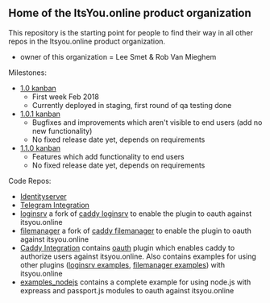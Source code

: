 ## Home of the ItsYou.online product organization

This repository is the starting point for people to find their way in all other repos in the Itsyou.online product organization.

- owner of this organization = Lee Smet & Rob Van Mieghem  

Milestones:
- [1.0 kanban](https://waffle.io/itsyouonline/home?milestone=1.0.0)
  * First week Feb 2018
  * Currently deployed in staging, first round of qa testing done
- [1.0.1 kanban](https://waffle.io/itsyouonline/home?milestone=1.0.1)
  * Bugfixes and improvements which aren't visible to end users (add no new functionality)
  * No fixed release date yet, depends on requirements
- [1.1.0 kanban](https://waffle.io/itsyouonline/home?milestone=1.1.0)
  * Features which add functionality to end users
  * No fixed release date yet, depends on requirements


Code Repos:
- [Identityserver](https://github.com/itsyouonline/identityserver)
- [Telegram Integration](https://github.com/itsyouonline/identityserver)
- [loginsrv](https://github.com/itsyouonline/loginsrv) a fork of [caddy loginsrv](https://github.com/tarent/loginsrv) to enable the plugin to oauth against itsyou.online
- [filemanager](https://github.com/itsyouonline/filemanager) a fork of [caddy filemanager](https://github.com/hacdias/loginsrv) to enable the plugin to oauth against itsyou.online
- [Caddy Integration](https://github.com/itsyouonline/caddy-integration) contains [oauth](https://github.com/itsyouonline/caddy-integration/tree/master/oauth) plugin which enables caddy to authorize users against itsyou.online. Also contains examples for using other plugins ([loginsrv examples](https://github.com/itsyouonline/caddy-integration/tree/master/examples/loginsrv), [filemanager examples](https://github.com/itsyouonline/caddy-integration/tree/master/examples/filemanager)) with itsyou.online 
- [examples_nodejs](https://github.com/itsyouonline/examples_nodejs) contains a complete example for using node.js with expreass and passport.js modules to oauth against itsyou.online
